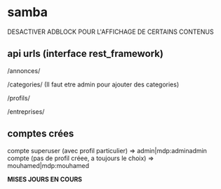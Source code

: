 # samba
DESACTIVER ADBLOCK POUR L'AFFICHAGE DE CERTAINS CONTENUS

## api urls (interface rest_framework)
/annonces/

/categories/ (Il faut etre admin pour ajouter des categories)


/profils/


/entreprises/

## comptes crées
compte superuser (avec profil particulier) => admin|mdp:adminadmin
compte (pas de profil créee, a toujours le choix) => mouhamed|mdp:mouhamed

**MISES JOURS EN COURS**
